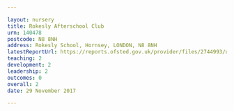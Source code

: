 ```yaml
---

layout: nursery
title: Rokesly Afterschool Club
urn: 140478
postcode: N8 8NH
address: Rokesly School, Hornsey, LONDON, N8 8NH
latestReportUrl: https://reports.ofsted.gov.uk/provider/files/2744993/urn/140478.pdf
teaching: 2
development: 2
leadership: 2
outcomes: 0
overall: 2
date: 29 November 2017

---
```

